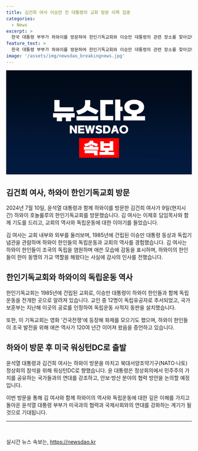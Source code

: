 ```yaml
---
title: 김건희 여사 이승만 전 대통령의 교회 방문 이목 집중
categories:
  - News
excerpt: >
  한국 대통령 부부가 하와이를 방문하여 한인기독교회와 이승만 대통령의 관련 장소를 찾아갔다. 김건희 여사는 한인들의 독립운동 역사를 청취하고, 독립운동 사적지 동판을 살펴보며 감사의 뜻을 표현했다. 또한, 윤석열 대통령은 나토 정상회의에 참석하기 위해 워싱턴으로 출발하는 등 국제 사회에서의 활발한 활동을 이어갈 예정이다. (150자)
feature_text: >
  한국 대통령 부부가 하와이를 방문하여 한인기독교회와 이승만 대통령의 관련 장소를 찾아갔다. 김건희 여사는 한인들의 독립운동 역사를 청취하고, 독립운동 사적지 동판을 살펴보며 감사의 뜻을 표현했다. 또한, 윤석열 대통령은 나토 정상회의에 참석하기 위해 워싱턴으로 출발하는 등 국제 사회에서의 활발한 활동을 이어갈 예정이다. (150자)
image: '/assets/img/newsdao_breakingnews.jpg'
---
```


<p><img src="/assets/img/newsdao_breakingnews.jpg" alt="ontimetimes 속보" /></p>

<h2 data-ke-size="size26">김건희 여사, 하와이 한인기독교회 방문</h2>

<p data-ke-size="size16">2024년 7월 10일, 윤석열 대통령과 함께 하와이를 방문한 김건희 여사가 9일(현지시간) 하와이 호놀룰루의 한인기독교회를 방문했습니다. 김 여사는 이제호 담임목사와 함께 기도를 드리고, 교회의 역사와 독립운동에 대한 이야기를 들었습니다.</p>

<p data-ke-size="size16">김 여사는 교회 내부와 외부를 둘러보며, 1985년에 건립된 이승만 대통령 동상과 독립기념관을 관람하며 하와이 한인들의 독립운동과 교회의 역사를 경험했습니다. 김 여사는 하와이 한인들이 조국의 독립을 염원하며 애쓴 모습에 감동을 표시하며, 하와이의 한인들이 한미 동맹의 가교 역할을 해왔다는 사실에 감사의 인사를 전했습니다.</p>

<h2 data-ke-size="size26">한인기독교회와 하와이의 독립운동 역사</h2>

<p data-ke-size="size16">한인기독교회는 1985년에 건립된 교회로, 이승만 대통령이 하와이 한인들과 함께 독립운동을 전개한 곳으로 알려져 있습니다. 교인 중 12명이 독립유공자로 추서되었고, 국가보훈부는 지난해 이곳의 공로를 인정하여 독립운동 사적지 동판을 설치했습니다.</p>

<p data-ke-size="size16">또한, 이 기독교회는 영화 '건국전쟁'에 등장해 화제를 모으기도 했으며, 하와이 한인들이 조국 발전을 위해 애쓴 역사가 120여 년간 이어져 왔음을 증언하고 있습니다.</p>

<h2 data-ke-size="size26">하와이 방문 후 미국 워싱턴DC로 출발</h2>

<p data-ke-size="size16">윤석열 대통령과 김건희 여사는 하와이 방문을 마치고 북대서양조약기구(NATO·나토) 정상회의 참석을 위해 워싱턴DC로 향했습니다. 윤 대통령은 정상회의에서 민주주의 가치를 공유하는 국가들과의 연대를 강조하고, 안보·방산 분야의 협력 방안을 논의할 예정입니다.</p>

<p data-ke-size="size16">이번 방문을 통해 김 여사와 함께 하와이의 역사와 독립운동에 대한 깊은 이해를 가지고 돌아온 윤석열 대통령 부부가 미국과의 협력과 국제사회와의 연대를 강화하는 계기가 될 것으로 기대됩니다.</p>

<hr>

<p data-ke-size="size16">&nbsp;</p>
실시간 뉴스 속보는, <a href="https://newsdao.kr" rel="dofollow">https://newsdao.kr</a>


